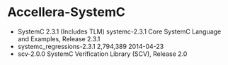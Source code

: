 Accellera-SystemC
=================

* SystemC 2.3.1 (Includes TLM)	systemc-2.3.1	Core SystemC Language and Examples, Release 2.3.1  
* systemc_regressions-2.3.1	2,794,389	2014-04-23  
* scv-2.0.0	SystemC Verification Library (SCV), Release 2.0  
